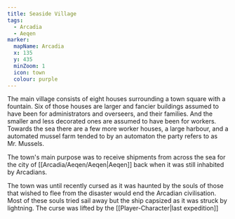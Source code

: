 ```yaml
---
title: Seaside Village
tags:
  - Arcadia
  - Aeqen
marker:
  mapName: Arcadia
  x: 135
  y: 435
  minZoom: 1
  icon: town
  colour: purple
---
```


The main village consists of eight houses surrounding a town square with a fountain. Six of those houses are larger and fancier buildings assumed to have been for administrators and overseers, and their families. And the smaller and less decorated ones are assumed to have been for workers. Towards the sea there are a few more worker houses, a large harbour, and a automated mussel farm tended to by an automaton the party refers to as Mr. Mussels.

The town's main purpose was to receive shipments from across the sea for the city of [[Arcadia/Aeqen/Aeqen|Aeqen]] back when it was still inhabited by Arcadians.

The town was until recently cursed as it was haunted by the souls of those that wished to flee from the disaster would end the Arcadian civilisation. Most of these souls tried sail away but the ship capsized as it was struck by lightning. The curse was lifted by the [[Player-Character|last expedition]]
